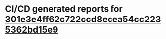 # CI/CD generated reports for [301e3e4ff62c722ccd8ecea54cc2235362bd15e9](https://github.com/hydephp/develop/commit/301e3e4ff62c722ccd8ecea54cc2235362bd15e9)
